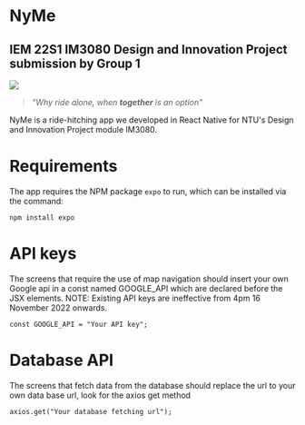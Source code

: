 # NyMe
## IEM 22S1 IM3080 Design and Innovation Project submission by Group 1

![](https://cdn.discordapp.com/attachments/770296022089728072/1039797823534813274/logo.png)

> *"Why ride alone, when **together** is an option"*

NyMe is a ride-hitching app we developed in React Native for NTU's Design and Innovation Project module IM3080.

# Requirements
The app requires the NPM package `expo` to run, which can be installed via the command:
```
npm install expo
```

# API keys
The screens that require the use of map navigation should insert your own Google api in a const named GOOGLE_API which are declared before the JSX elements.
NOTE: Existing API keys are ineffective from 4pm 16 November 2022 onwards.
```
const GOOGLE_API = "Your API key";
```

# Database API
The screens that fetch data from the database should replace the url to your own data base url, look for the axios get method
```
axios.get("Your database fetching url");
```
